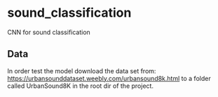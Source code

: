 # sound_classification
CNN for sound classification

## Data
In order test the model download the data set from: https://urbansounddataset.weebly.com/urbansound8k.html to a folder called UrbanSound8K in the root dir of the project.
